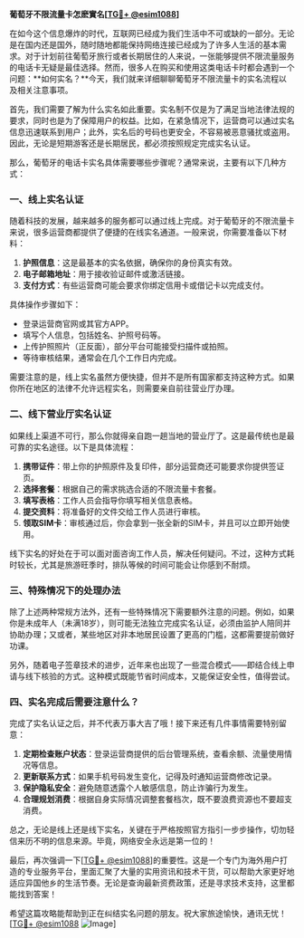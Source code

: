 **葡萄牙不限流量卡怎麽實名[[TG💪+ @esim1088](https://t.me/s/esim1088)]**

在如今这个信息爆炸的时代，互联网已经成为我们生活中不可或缺的一部分。无论是在国内还是国外，随时随地都能保持网络连接已经成为了许多人生活的基本需求。对于计划前往葡萄牙旅行或者长期居住的人来说，一张能够提供不限流量服务的电话卡无疑是最佳选择。然而，很多人在购买和使用这类电话卡时都会遇到一个问题：**如何实名？**今天，我们就来详细聊聊葡萄牙不限流量卡的实名流程以及相关注意事项。

首先，我们需要了解为什么实名如此重要。实名制不仅是为了满足当地法律法规的要求，同时也是为了保障用户的权益。比如，在紧急情况下，运营商可以通过实名信息迅速联系到用户；此外，实名后的号码也更安全，不容易被恶意骚扰或盗用。因此，无论是短期游客还是长期居民，都必须按照规定完成实名认证。

那么，葡萄牙的电话卡实名具体需要哪些步骤呢？通常来说，主要有以下几种方式：

### 一、线上实名认证

随着科技的发展，越来越多的服务都可以通过线上完成。对于葡萄牙的不限流量卡来说，很多运营商都提供了便捷的在线实名通道。一般来说，你需要准备以下材料：

1. **护照信息**：这是最基本的实名依据，确保你的身份真实有效。
2. **电子邮箱地址**：用于接收验证邮件或激活链接。
3. **支付方式**：有些运营商可能会要求你绑定信用卡或借记卡以完成支付。

具体操作步骤如下：
- 登录运营商官网或其官方APP。
- 填写个人信息，包括姓名、护照号码等。
- 上传护照照片（正反面），部分平台可能接受扫描件或拍照。
- 等待审核结果，通常会在几个工作日内完成。

需要注意的是，线上实名虽然方便快捷，但并不是所有国家都支持这种方式。如果你所在地区的法律不允许远程实名，则需要亲自前往营业厅办理。

### 二、线下营业厅实名认证

如果线上渠道不可行，那么你就得亲自跑一趟当地的营业厅了。这是最传统也是最可靠的实名途径。以下是具体流程：

1. **携带证件**：带上你的护照原件及复印件，部分运营商还可能要求你提供签证页。
2. **选择套餐**：根据自己的需求挑选合适的不限流量卡套餐。
3. **填写表格**：工作人员会指导你填写相关信息表格。
4. **提交资料**：将准备好的文件交给工作人员进行审核。
5. **领取SIM卡**：审核通过后，你会拿到一张全新的SIM卡，并且可以立即开始使用。

线下实名的好处在于可以面对面咨询工作人员，解决任何疑问。不过，这种方式耗时较长，尤其是旅游旺季时，排队等候的时间可能会让你感到不耐烦。

### 三、特殊情况下的处理办法

除了上述两种常规方法外，还有一些特殊情况下需要额外注意的问题。例如，如果你是未成年人（未满18岁），则可能无法独立完成实名认证，必须由监护人陪同并协助办理；又或者，某些地区对非本地居民设置了更高的门槛，这都需要提前做好功课。

另外，随着电子签章技术的进步，近年来也出现了一些混合模式——即结合线上申请与线下核验的方式。这种模式既能节省时间成本，又能保证安全性，值得尝试。

### 四、实名完成后需要注意什么？

完成了实名认证之后，并不代表万事大吉了哦！接下来还有几件事情需要特别留意：

1. **定期检查账户状态**：登录运营商提供的后台管理系统，查看余额、流量使用情况等信息。
2. **更新联系方式**：如果手机号码发生变化，记得及时通知运营商修改记录。
3. **保护隐私安全**：避免随意透露个人敏感信息，防止诈骗行为发生。
4. **合理规划消费**：根据自身实际情况调整套餐档次，既不要浪费资源也不要超支消费。

总之，无论是线上还是线下实名，关键在于严格按照官方指引一步步操作，切勿轻信来历不明的信息来源。毕竟，网络安全永远是第一位的！

最后，再次强调一下[[TG💪+ @esim1088](https://t.me/s/esim1088)]的重要性。这是一个专门为海外用户打造的专业服务平台，里面汇聚了大量的实用资讯和技术干货，可以帮助大家更好地适应异国他乡的生活节奏。无论是查询最新资费政策，还是寻求技术支持，这里都能找到答案！

希望这篇攻略能帮助到正在纠结实名问题的朋友。祝大家旅途愉快，通讯无忧！[[TG💪+ @esim1088](https://t.me/s/esim1088) ![Image](https://i.postimg.cc/4NQfJmqS/Snipaste-2025-05-13-00-14-12.png)]